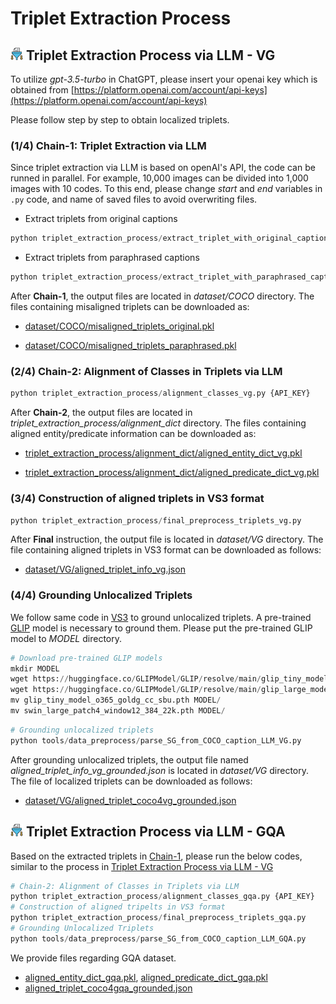 
# Triplet Extraction Process

## <img src="../figure/extraction.png" width="20"> **Triplet Extraction Process via LLM - VG**  

To utilize *gpt-3.5-turbo* in ChatGPT, please insert your openai key which is obtained from [https://platform.openai.com/account/api-keys](https://platform.openai.com/account/api-keys) 

Please follow step by step to obtain localized triplets.


### (1/4) Chain-1: Triplet Extraction via LLM

Since triplet extraction via LLM is based on openAI's API, the code can be runned in parallel. For example, 10,000 images can be divided into 1,000 images with 10 codes. To this end, please change *start* and *end* variables in `.py` code, and name of saved files to avoid overwriting files.

* Extract triplets from original captions  
``` python  
python triplet_extraction_process/extract_triplet_with_original_caption.py {API_KEY}
```   


* Extract triplets from paraphrased captions
``` python  
python triplet_extraction_process/extract_triplet_with_paraphrased_caption.py {API_KEY}
```   
After **Chain-1**, the output files are located in *dataset/COCO* directory. The files containing misaligned triplets can be downloaded as:

* [dataset/COCO/misaligned_triplets_original.pkl](https://drive.google.com/file/d/1eEZ5CqYPJCI_jYaEBCBgESnI4EX4uSgM/view?usp=sharing) 

* [dataset/COCO/misaligned_triplets_paraphrased.pkl](https://drive.google.com/file/d/17cef1jJIw0zpdlm2zlIGo9Ozfp3OnkP7/view?usp=sharing)  

### (2/4) Chain-2: Alignment of Classes in Triplets via LLM

``` python  
python triplet_extraction_process/alignment_classes_vg.py {API_KEY}
```   

After **Chain-2**, the output files are located in *triplet_extraction_process/alignment_dict* directory. The files containing aligned entity/predicate information can be downloaded as:

* [triplet_extraction_process/alignment_dict/aligned_entity_dict_vg.pkl](https://drive.google.com/file/d/1nbmggHoWEywC1GCN4EIPqaIx3NrGJew8/view?usp=sharing)  

* [triplet_extraction_process/alignment_dict/aligned_predicate_dict_vg.pkl](https://drive.google.com/file/d/1ZLtfhPuw4tv56eqH2b6F7SUNgtXOph74/view?usp=sharing)  


### (3/4) Construction of aligned triplets in VS3 format  


``` python  
python triplet_extraction_process/final_preprocess_triplets_vg.py
```   
After **Final** instruction, the output file is located in *dataset/VG* directory. The file containing aligned triplets in VS3 format can be downloaded as follows:

* [dataset/VG/aligned_triplet_info_vg.json](https://drive.google.com/file/d/14UrH6SCH-64CP0vuaoUZaYYN2sXploWi/view?usp=sharing)  

### (4/4) Grounding Unlocalized Triplets  

We follow same code in [VS3](https://github.com/zyong812/VS3_CVPR23/blob/main/tools/data_preprocess/parse_SG_from_COCO_captionV2.py) to ground unlocalized triplets. A pre-trained [GLIP](https://github.com/microsoft/GLIP) model is necessary to ground them. Please put the pre-trained GLIP model to *MODEL* directory. 
``` python  
# Download pre-trained GLIP models
mkdir MODEL
wget https://huggingface.co/GLIPModel/GLIP/resolve/main/glip_tiny_model_o365_goldg_cc_sbu.pth
wget https://huggingface.co/GLIPModel/GLIP/resolve/main/glip_large_model.pth -O swin_large_patch4_window12_384_22k.pth
mv glip_tiny_model_o365_goldg_cc_sbu.pth MODEL/
mv swin_large_patch4_window12_384_22k.pth MODEL/
```  

``` python  
# Grounding unlocalized triplets
python tools/data_preprocess/parse_SG_from_COCO_caption_LLM_VG.py
```  

After grounding unlocalized triplets, the output file named *aligned_triplet_info_vg_grounded.json* is located in *dataset/VG* directory. The file of localized triplets can be downloaded as follows:
* [dataset/VG/aligned_triplet_coco4vg_grounded.json](https://huggingface.co/datasets/kb-kim/LLM4SGG/resolve/main/aligned_triplet_coco4vg_grounded.json)  


## <img src="../figure/extraction.png" width="20"> **Triplet Extraction Process via LLM - GQA**

Based on the extracted triplets in [Chain-1](#chain-1-triplet-extraction-via-llm), please run the below codes, similar to the process in [Triplet Extraction Process via LLM - VG](#triplet-extraction-process-via-llm---vg)

``` python  
# Chain-2: Alignment of Classes in Triplets via LLM 
python triplet_extraction_process/alignment_classes_gqa.py {API_KEY}
# Construction of aligned tripelts in VS3 format
python triplet_extraction_process/final_preprocess_triplets_gqa.py
# Grounding Unlocalized Triplets
python tools/data_preprocess/parse_SG_from_COCO_caption_LLM_GQA.py
```   

We provide files regarding GQA dataset.  

* [aligned_entity_dict_gqa.pkl](https://drive.google.com/file/d/1pV5VlcFGmL0PFU7bRqVvNKXhYtiMP9_p/view?usp=sharing), [aligned_predicate_dict_gqa.pkl](https://drive.google.com/file/d/1K-50K2mioFwF1T6VqU-C1sSjNYyXcUza/view?usp=sharing)
* [aligned_triplet_coco4gqa_grounded.json](https://huggingface.co/datasets/kb-kim/LLM4SGG/resolve/main/aligned_triplet_coco4gqa_grounded.json)
